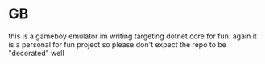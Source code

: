 # GB

this is a gameboy emulator im writing targeting dotnet core for fun. again it is a personal for fun project so please don't expect the repo to be "decorated" well
